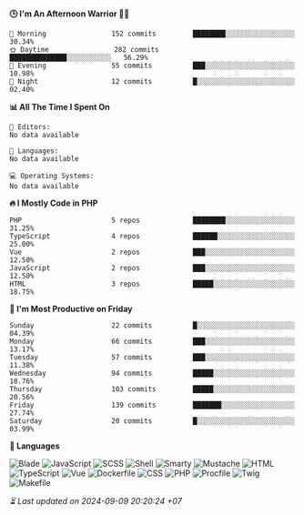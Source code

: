<!--START_SECTION:readme-stats-->
**🕒 I'm An Afternoon Warrior 🥷🏻**

```text
🌅 Morning                152 commits         ████████░░░░░░░░░░░░░░░░░   30.34%
🌞 Daytime                282 commits         ██████████████░░░░░░░░░░░   56.29%
🌆 Evening                55 commits          ███░░░░░░░░░░░░░░░░░░░░░░   10.98%
🌙 Night                  12 commits          █░░░░░░░░░░░░░░░░░░░░░░░░   02.40%
```

**📊 All The Time I Spent On**

```text
📝 Editors:
No data available

💬 Languages:
No data available

💻 Operating Systems:
No data available
```

**🔥 I Mostly Code in PHP**

```text
PHP                      5 repos             ████████░░░░░░░░░░░░░░░░░   31.25%
TypeScript               4 repos             ██████░░░░░░░░░░░░░░░░░░░   25.00%
Vue                      2 repos             ███░░░░░░░░░░░░░░░░░░░░░░   12.50%
JavaScript               2 repos             ███░░░░░░░░░░░░░░░░░░░░░░   12.50%
HTML                     3 repos             █████░░░░░░░░░░░░░░░░░░░░   18.75%
```

**📅 I'm Most Productive on Friday**

```text
Sunday                   22 commits          █░░░░░░░░░░░░░░░░░░░░░░░░   04.39%
Monday                   66 commits          ███░░░░░░░░░░░░░░░░░░░░░░   13.17%
Tuesday                  57 commits          ███░░░░░░░░░░░░░░░░░░░░░░   11.38%
Wednesday                94 commits          █████░░░░░░░░░░░░░░░░░░░░   18.76%
Thursday                 103 commits         █████░░░░░░░░░░░░░░░░░░░░   20.56%
Friday                   139 commits         ███████░░░░░░░░░░░░░░░░░░   27.74%
Saturday                 20 commits          █░░░░░░░░░░░░░░░░░░░░░░░░   03.99%
```

**💬 Languages**

![Blade](https://img.shields.io/badge/Blade-00.05%25-f7523f?&logo=Blade&labelColor=000)
![JavaScript](https://img.shields.io/badge/JavaScript-01.18%25-f1e05a?&logo=JavaScript&labelColor=000)
![SCSS](https://img.shields.io/badge/SCSS-04.55%25-c6538c?&logo=SCSS&labelColor=000)
![Shell](https://img.shields.io/badge/Shell-00.09%25-89e051?&logo=Shell&labelColor=000)
![Smarty](https://img.shields.io/badge/Smarty-00.01%25-f0c040?&logo=Smarty&labelColor=000)
![Mustache](https://img.shields.io/badge/Mustache-00.01%25-724b3b?&logo=Mustache&labelColor=000)
![HTML](https://img.shields.io/badge/HTML-29.71%25-e34c26?&logo=HTML&labelColor=000)
![TypeScript](https://img.shields.io/badge/TypeScript-02.04%25-3178c6?&logo=TypeScript&labelColor=000)
![Vue](https://img.shields.io/badge/Vue-00.01%25-41b883?&logo=Vue&labelColor=000)
![Dockerfile](https://img.shields.io/badge/Dockerfile-00.03%25-384d54?&logo=Dockerfile&labelColor=000)
![CSS](https://img.shields.io/badge/CSS-07.58%25-563d7c?&logo=CSS&labelColor=000)
![PHP](https://img.shields.io/badge/PHP-38.12%25-4F5D95?&logo=PHP&labelColor=000)
![Procfile](https://img.shields.io/badge/Procfile-00.00%25-3B2F63?&logo=Procfile&labelColor=000)
![Twig](https://img.shields.io/badge/Twig-16.64%25-c1d026?&logo=Twig&labelColor=000)
![Makefile](https://img.shields.io/badge/Makefile-00.00%25-427819?&logo=Makefile&labelColor=000)




*⏳ Last updated on 2024-09-09 20:20:24 +07*
<!--END_SECTION:readme-stats-->